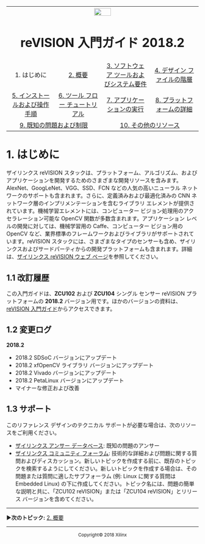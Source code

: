 ﻿<table style="width:100%">
  <tr>

<th width="100%" colspan="6"><img src="https://www.xilinx.com/content/dam/xilinx/imgs/press/media-kits/corporate/xilinx-logo.png" width="30%"/><h1>reVISION 入門ガイド 2018.2</h1>
</th>

  </tr>
  <tr>
    <td width="17%" align="center">1.  はじめに</td>
    <td width="16%" align="center"><a href="overview.md">2.  概要</a></td>
    <td width="17%" align="center"><a href="software-tools-system-requirements.md">3.  ソフトウェア ツールおよびシステム要件</a></td>
    <td width="17%" align="center"><a href="design-file-hierarchy.md">4.  デザイン ファイルの階層</a></td>
</tr>
<tr>
    <td width="17%" align="center"><a href="operating-instructions.md">5.  インストールおよび操作手順</a></td>
    <td width="16%" align="center"><a href="tool-flow-tutorials.md">6.  ツール フロー チュートリアル</a></td>
    <td width="17%" align="center"><a href="run-application.md">7.  アプリケーションの実行</a></td>
    <td width="17%" align="center"><a href="platform-details.md">8.  プラットフォームの詳細</a></td>    
  </tr>
<tr>
    <td width="17%" align="center" colspan="2"><a href="known-issues-limitations.md">9.  既知の問題および制限</a></td>
    <td width="16%" align="center" colspan="2"><a href="additional-references.md">10.  その他のリソース</a></td>
</tr>
</table>

# 1.  はじめに
ザイリンクス reVISION スタックは、プラットフォーム、アルゴリズム、およびアプリケーションを開発するためのさまざまな開発リソースを含みます。AlexNet、GoogLeNet、VGG、SSD、FCN などの人気の高いニューラル ネットワークのサポートも含まれます。さらに、定義済みおよび最適化済みの CNN ネットワーク層のインプリメンテーションを含むライブラリ エレメントが提供されています。機械学習エレメントには、コンピューター ビジョン処理用のアクセラレーション可能な OpenCV 関数が多数含まれます。アプリケーション レベルの開発に対しては、機械学習用の Caffe、コンピューター ビジョン用の OpenCV など、業界標準のフレームワークおよびライブラリがサポートされています。reVISION スタックには、さまざまなタイプのセンサーも含め、ザイリンクスおよびサードパーティからの開発プラットフォームも含まれます。詳細は、[ザイリンクス reVISION ウェブ ページ](http://japan.Xilinx.com/reVISION)を参照してください。

## 1.1 改訂履歴
この入門ガイドは、**ZCU102** および **ZCU104** シングル センサー reVISION プラットフォームの **2018.2** バージョン用です。ほかのバージョンの資料は、[reVISION 入門ガイド](http://www.wiki.xilinx.com/reVISION%20Getting%20Started%20Guide)からアクセスできます。

## 1.2 変更ログ

**2018.2**
* 2018.2 SDSoC バージョンにアップデート
* 2018.2 xfOpenCV ライブラリ バージョンにアップデート
* 2018.2 Vivado バージョンにアップデート
* 2018.2 PetaLinux バージョンにアップデート
* マイナーな修正および改善

## 1.3 サポート

このリファレンス デザインのテクニカル サポートが必要な場合は、次のリソースをご利用ください。
* [ザイリンクス アンサー データベース](https://japan.xilinx.com/support.html): 既知の問題のアンサー
* [ザイリンクス コミュニティ フォーラム](https://forums.xilinx.com/): 技術的な詳細および問題に関する質問およびディスカッション。新しいトピックを作成する前に、既存のトピックを検索するようにしてください。新しいトピックを作成する場合は、その問題または質問に適したサブフォーラム (例: Linux に関する質問は Embedded Linux) の下に作成してください。トピック名には、問題の簡単な説明と共に、「ZCU102 reVISION」または「ZCU104 reVISION」とリリース バージョンを含めてください。

<hr/>

:arrow_forward:**次のトピック:**  [2.  概要](overview.md)

<hr/>
<p align="center"><sup>Copyright&copy; 2018 Xilinx</sup></p>
